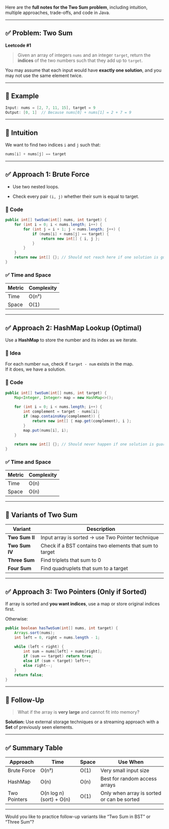 Here are the **full notes for the Two Sum problem**, including intuition, multiple approaches, trade-offs, and code in Java.

---

## ✅ Problem: Two Sum

**Leetcode #1**

> Given an array of integers `nums` and an integer `target`, return the **indices** of the two numbers such that they add up to `target`.

You may assume that each input would have **exactly one solution**, and you may not use the same element twice.

---

## 🔸 Example

```java
Input: nums = [2, 7, 11, 15], target = 9  
Output: [0, 1]  // Because nums[0] + nums[1] = 2 + 7 = 9
```

---

## 🧠 Intuition

We want to find two indices `i` and `j` such that:

```java
nums[i] + nums[j] == target
```

---

## ✅ Approach 1: Brute Force

- Use two nested loops.
    
- Check every pair `(i, j)` whether their sum is equal to target.
    

### 🔹 Code

```java
public int[] twoSum(int[] nums, int target) {
    for (int i = 0; i < nums.length; i++) {
        for (int j = i + 1; j < nums.length; j++) {
            if (nums[i] + nums[j] == target) {
                return new int[] { i, j };
            }
        }
    }
    return new int[] {}; // Should not reach here if one solution is guaranteed
}
```

### ✅ Time and Space

|Metric|Complexity|
|---|---|
|Time|O(n²)|
|Space|O(1)|

---

## ✅ Approach 2: HashMap Lookup (Optimal)

Use a **HashMap** to store the number and its index as we iterate.

### 🔹 Idea

For each number `num`, check if `target - num` exists in the map.  
If it does, we have a solution.

### 🔹 Code

```java
public int[] twoSum(int[] nums, int target) {
    Map<Integer, Integer> map = new HashMap<>();
    
    for (int i = 0; i < nums.length; i++) {
        int complement = target - nums[i];
        if (map.containsKey(complement)) {
            return new int[] { map.get(complement), i };
        }
        map.put(nums[i], i);
    }
    
    return new int[] {}; // Should never happen if one solution is guaranteed
}
```

### ✅ Time and Space

|Metric|Complexity|
|---|---|
|Time|O(n)|
|Space|O(n)|

---

## 🔁 Variants of Two Sum

|Variant|Description|
|---|---|
|**Two Sum II**|Input array is sorted → use Two Pointer technique|
|**Two Sum IV**|Check if a BST contains two elements that sum to target|
|**Three Sum**|Find triplets that sum to 0|
|**Four Sum**|Find quadruplets that sum to a target|

---

## ✅ Approach 3: Two Pointers (Only if Sorted)

If array is sorted and **you want indices**, use a map or store original indices first.

Otherwise:

```java
public boolean hasTwoSum(int[] nums, int target) {
    Arrays.sort(nums);
    int left = 0, right = nums.length - 1;
    
    while (left < right) {
        int sum = nums[left] + nums[right];
        if (sum == target) return true;
        else if (sum < target) left++;
        else right--;
    }
    return false;
}
```

---

## 🔄 Follow-Up

> What if the array is **very large** and cannot fit into memory?

**Solution:** Use external storage techniques or a streaming approach with a **Set** of previously seen elements.

---

## ✅ Summary Table

|Approach|Time|Space|Use When|
|---|---|---|---|
|Brute Force|O(n²)|O(1)|Very small input size|
|HashMap|O(n)|O(n)|Best for random access arrays|
|Two Pointers|O(n log n) (sort) + O(n)|O(1)|Only when array is sorted or can be sorted|

---

Would you like to practice follow-up variants like “Two Sum in BST” or “Three Sum”?